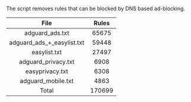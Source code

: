 The script removes rules that can be blocked by DNS based ad-blocking.


| File | Rules |
|:----:|:-----:|
| adguard_ads.txt | 65675 |
| adguard_ads_+_easylist.txt | 59448 |
| easylist.txt | 27497 |
| adguard_privacy.txt | 6908 |
| easyprivacy.txt | 6308 |
| adguard_mobile.txt | 4863 |
| Total | 170699 |